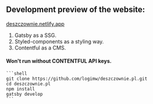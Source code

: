 ## Development preview of the website:

  <a href="https://deszczownie.netlify.app/">
    deszczownie.netlify.app
  </a>
  
 1. Gatsby as a SSG.
 2. Styled-components as a styling way.
 3. Contentful as a CMS.

#### Won't run without CONTENTFUL API keys.

    ```shell
    git clone https://github.com/logimw/deszczownie.pl.git
    cd deszczownie.pl
    npm install
    gatsby develop
    ```
